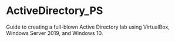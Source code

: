 # ActiveDirectory_PS
Guide to creating a full-blown Active Directory lab using VirtualBox, Windows Server 2019, and Windows 10.
